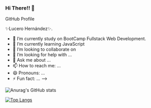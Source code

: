 ### Hi There!! 👋

GitHub Profile

✨Lucero Hernández✨.

- 🔭 I’m currently study on BootCamp Fullstack Web Development.
- 🌱 I’m currently learning JavaScript
- 👯 I’m looking to collaborate on 
- 🤔 I’m looking for help with ...
- 💬 Ask me about ...
- 📫 How to reach me: ...
- 😄 Pronouns: ...
- ⚡ Fun fact: ...
-->

<!-- [![Anurag's GitHub stats](https://github-readme-stats.vercel.app/api?username=Luheriver)](https://github.com/Luheriver/github-readme-stats&include_all_commits=true) -->

![Anurag's GitHub stats](https://github-readme-stats.vercel.app/api?username=Luheriver&show_icons=true&theme=radical&include_all_commits=true)

[![Top Langs](https://github-readme-stats.vercel.app/api/top-langs/?username=Luheriver&layout=compact)](https://github.com/Luheriver/github-readme-stats)
